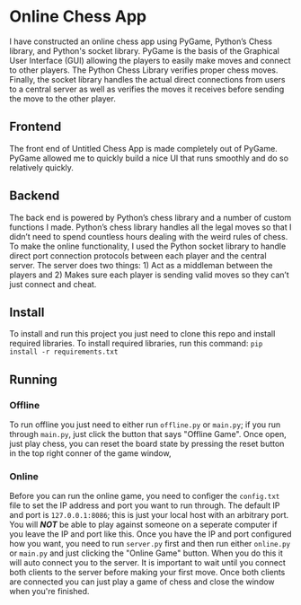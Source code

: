 # Online Chess App
I have constructed an online chess app using PyGame, Python’s Chess library, and Python's socket library. PyGame is the basis of the Graphical User Interface (GUI) allowing the players to easily make moves and connect to other players. The Python Chess Library verifies proper chess moves. Finally, the socket library handles the actual direct connections from users to a central server as well as verifies the moves it receives before sending the move to the other player.
## Frontend
The front end of Untitled Chess App is made completely out of PyGame. PyGame allowed me to quickly build a nice UI that runs smoothly and do so relatively quickly.
## Backend
The back end is powered by Python’s chess library and a number of custom functions I made. Python’s chess library handles all the legal moves so that I didn’t need to spend countless hours dealing with the weird rules of chess. 
To make the online functionality, I used the Python socket library to handle direct port connection protocols between each player and the central server. The server does two things: 1) Act as a middleman between the players and 2) Makes sure each player is sending valid moves so they can’t just connect and cheat.

## Install
To install and run this project you just need to clone this repo and install required libraries. To install required libraries, run this command: 
`pip install -r requirements.txt`

## Running
### Offline
To run offline you just need to either run `offline.py` or `main.py`; if you run through `main.py`, just click the button that says "Offline Game". Once open, just play chess, you can reset the board state by pressing the reset button in the top right conner of the game window,
### Online
Before you can run the online game, you need to configer the `config.txt` file to set the IP address and port you want to run through. The default IP and port is `127.0.0.1:8086`; this is just your local host with an arbitrary port. You will ***NOT*** be able to play against someone on a seperate computer if you leave the IP and port like this.
Once you have the IP and port configured how you want, you need to run `server.py` first and then run either `online.py` or `main.py` and just clicking the "Online Game" button. When you do this it will auto connect you to the server. It is important to wait until you connect both clients to the server before making your first move. Once both clients are connected you can just play a game of chess and close the window when you're finished.
